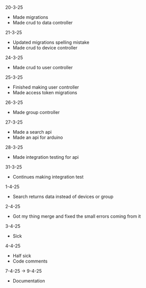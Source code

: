 20-3-25
 - Made migrations
 - Made crud to data controller

21-3-25
 - Updated migrations spelling mistake
 - Made crud to device controller

24-3-25
 - Made crud to user controller

25-3-25
 - Finished making user controller
 - Made access token migrations

26-3-25
 - Made group controller

27-3-25
 - Made a search api
 - Made an api for arduino

28-3-25
 - Made integration testing for api

31-3-25
 - Continues making integration test

1-4-25
 - Search returns data instead of devices or group

2-4-25
 - Got my thing merge and fixed the small errors coming from it

3-4-25
 - Sick

4-4-25
 - Half sick
 - Code comments

7-4-25 -> 9-4-25
 - Documentation
